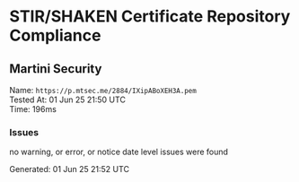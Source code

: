 # STIR/SHAKEN Certificate Repository Compliance

## Martini Security

Name: `https://p.mtsec.me/2884/IXipABoXEH3A.pem`\
Tested At: 01 Jun 25 21:50 UTC\
Time: 196ms

### Issues

no warning, or error, or notice date level issues were found

Generated: 01 Jun 25 21:52 UTC